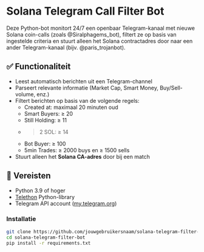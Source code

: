 # Solana Telegram Call Filter Bot

Deze Python-bot monitort 24/7 een openbaar Telegram-kanaal met nieuwe Solana coin-calls (zoals @Siralphagems_bot), filtert ze op basis van ingestelde criteria en stuurt alleen het Solana contractadres door naar een ander Telegram-kanaal (bijv. @paris_trojanbot).

## ✅ Functionaliteit
- Leest automatisch berichten uit een Telegram-channel
- Parseert relevante informatie (Market Cap, Smart Money, Buy/Sell-volume, enz.)
- Filtert berichten op basis van de volgende regels:
  - Created at: maximaal 20 minuten oud
  - Smart Buyers: ≥ 20
  - Still Holding: ≥ 11
  - >2 SOL: ≥ 14
  - Bot Buyer: ≥ 100
  - 5min Trades: ≥ 2000 buys en ≥ 1500 sells
- Stuurt alleen het **Solana CA-adres** door bij een match

## 🔧 Vereisten

- Python 3.9 of hoger
- [Telethon](https://github.com/LonamiWebs/Telethon) Python-library
- Telegram API account ([my.telegram.org](https://my.telegram.org))

### Installatie

```bash
git clone https://github.com/jouwgebruikersnaam/solana-telegram-filter-bot.git
cd solana-telegram-filter-bot
pip install -r requirements.txt
